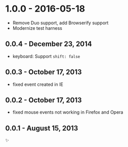 1.0.0 - 2016-05-18
==================

  * Remove Duo support, add Browserify support
  * Modernize test harness

0.0.4 - December 23, 2014
-------------------------

  * keyboard: Support `shift: false`

0.0.3 - October 17, 2013
------------------------
* fixed event created in IE

0.0.2 - October 17, 2013
------------------------
* fixed mouse events not working in Firefox and Opera

0.0.1 - August 15, 2013
-----------------------
:sparkles:
